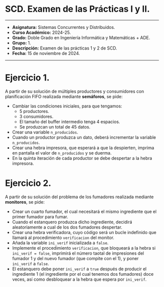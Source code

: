 # SCD. Examen de las Prácticas I y II.

***

- **Asignatura:** Sistemas Concurrentes y Distribuidos.
- **Curso Académico:** 2024-25.
- **Grado:** Doble Grado en Ingeniería Informática y Matemáticas + ADE.
- **Grupo:** 1.
- **Descripción:** Examen de las prácticas 1 y 2 de SCD.
- **Fecha:** 15 de noviembre de 2024.

***

# Ejercicio 1.
A partir de su solución de múltiples productores y consumidores con planificación FIFO realizada mediante **semáforos**, se pide:
- Cambiar las condiciones iniciales, para que tengamos:
    - 5 productores.
    - 3 consumidores.
    - El tamaño del buffer intermedio tenga 4 espacios.
    - Se produzcan un total de 45 datos.
- Crear una variable `n_producidos`.
- Cuando un productor produzca un dato, deberá incrementar la variable `n_producidos`.
- Crear una hebra impresora, que esperará a que la despierten, imprima en pantalla el valor de `n_producidos` y se duerma.
- En la quinta iteración de cada productor se debe despertar a la hebra impresora.

# Ejercicio 2.
A partir de su solución del problema de los fumadores realizada mediante **monitores**, se pide:
- Crear un cuarto fumador, el cual necesitará el mismo ingrediente que el primer fumador para fumar.
- Cuando el estanquero produzca dicho ingrediente, decidirá aleatoriamente a cual de los dos fumadores despertar.
- Crear una hebra verificadora, cuyo código será un bucle indefinido que llamará al procedimiento `verificacion` del monitor.
- Añada la variable `ini_verif` inicializada a `false`.
- Implemente el procedimiento `verificacion`, que bloqueará a la hebra si `ini_verif = false`, imprimirá el número taotal de impresiones del fumador 1 y del nuevo fumador (que compite con el 1), y poner `ini_verif` a `false`.
- El estanquero debe poner `ini_verif` a `true` después de producir el ingrediente 1 (el ingrediente por el cual tenemos dos fumadores) doce veces, así como desbloquear a la hebra que espera por `ini_verif`.
